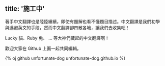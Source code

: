 title: '施工中'
---

著手中文翻譯也是陸陸續續，即使有題解也看不懂題目描述。中文翻譯是我們初學與逃避英文的手段，然而中文翻譯卻四散各地，讓我們去收集吧！

Lucky 貓、Ruby 兔、 ... 等大神們藏起的中文翻譯啊！

歡迎大家在 Github 上面一起共同編輯。

{% oj github unfortunate-dog unfortunate-dog.github.io %}